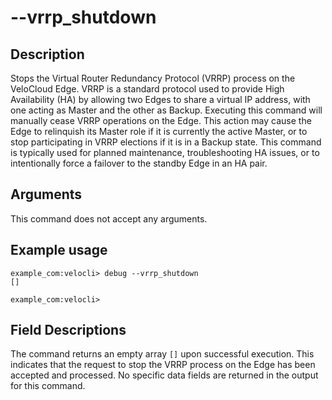 #	--vrrp_shutdown

##	Description
Stops the Virtual Router Redundancy Protocol (VRRP) process on the VeloCloud Edge. VRRP is a standard protocol used to provide High Availability (HA) by allowing two Edges to share a virtual IP address, with one acting as Master and the other as Backup. Executing this command will manually cease VRRP operations on the Edge. This action may cause the Edge to relinquish its Master role if it is currently the active Master, or to stop participating in VRRP elections if it is in a Backup state. This command is typically used for planned maintenance, troubleshooting HA issues, or to intentionally force a failover to the standby Edge in an HA pair.

##  Arguments
This command does not accept any arguments.

##  Example usage
```
example_com:velocli> debug --vrrp_shutdown
[]

example_com:velocli>
```

##  Field Descriptions
The command returns an empty array `[]` upon successful execution. This indicates that the request to stop the VRRP process on the Edge has been accepted and processed. No specific data fields are returned in the output for this command.